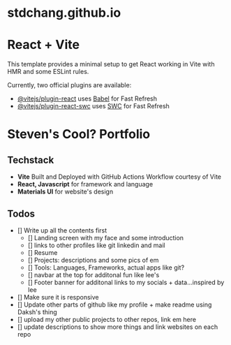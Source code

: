 # stdchang.github.io
# React + Vite

This template provides a minimal setup to get React working in Vite with HMR and some ESLint rules.

Currently, two official plugins are available:

- [@vitejs/plugin-react](https://github.com/vitejs/vite-plugin-react/blob/main/packages/plugin-react/README.md) uses [Babel](https://babeljs.io/) for Fast Refresh
- [@vitejs/plugin-react-swc](https://github.com/vitejs/vite-plugin-react-swc) uses [SWC](https://swc.rs/) for Fast Refresh

# Steven's Cool? Portfolio
## Techstack
- <b>Vite</b> Built and Deployed with GitHub Actions Workflow courtesy of Vite
- <b>React, Javascript</b> for framework and language
- <b>Materials UI</b> for website's design

## Todos
- [] Write up all the contents first
    - [] Landing screen with my face and some introduction
    - [] links to other profiles like git linkedin and mail
    - [] Resume
    - [] Projects: descriptions and some pics of em
    - [] Tools: Languages, Frameworks, actual apps like git?
    - [] navbar at the top for additonal fun like lee's
    - [] Footer banner for additonal links to my socials + data...inspired by lee
- [] Make sure it is responsive
- [] Update other parts of github like my profile + make readme using Daksh's thing
- [] upload my other public projects to other repos, link em here
- [] update descriptions to show more things and link websites on each repo
